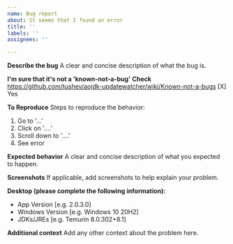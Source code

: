 ```yaml
---
name: Bug report
about: It seems that I found an error
title: ''
labels: ''
assignees: ''

---
```


**Describe the bug**
A clear and concise description of what the bug is.

**I'm sure that it's not a 'known-not-a-bug'**
**Check** https://github.com/tushev/aojdk-updatewatcher/wiki/Known-not-a-bugs
[X] Yes

**To Reproduce**
Steps to reproduce the behavior:
1. Go to '...'
2. Click on '....'
3. Scroll down to '....'
4. See error

**Expected behavior**
A clear and concise description of what you expected to happen.

**Screenshots**
If applicable, add screenshots to help explain your problem.

**Desktop (please complete the following information):**
 - App Version [e.g. 2.0.3.0]
 - Windows Version [e.g. Windows 10 20H2]
 - JDKs/JREs [e.g. Temurin 8.0.302+8.1]

**Additional context**
Add any other context about the problem here.

